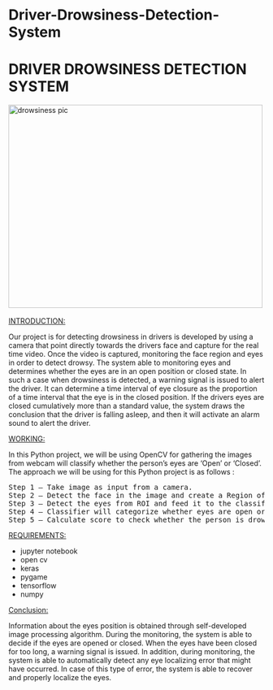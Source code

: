 # Driver-Drowsiness-Detection-System
<h1>DRIVER DROWSINESS DETECTION SYSTEM</h1>
<img src="https://www.ijraset.com/images/text_version_uploads/imag%201_10489.png" alt="drowsiness pic" width=500 height= 400><br><br>
<U>INTRODUCTION:</U>
<p>Our project is  for detecting drowsiness in drivers is developed by using a camera that point directly towards the drivers face and capture for the real time video. Once the video is captured, monitoring the face region and eyes in order to detect drowsy. The system able to monitoring eyes and determines whether the eyes are in an open position or closed state. In such a case when drowsiness is detected, a warning signal is issued to alert the driver. It can determine a time interval of eye closure as the proportion of a time interval that the eye is in the closed position. If the drivers eyes are closed cumulatively more than a standard value, the system draws the conclusion that the driver is falling asleep, and then it will activate an alarm sound to alert the driver.</P>
<u>WORKING:</u><br>
<P>In this Python project, we will be using OpenCV for gathering the images from webcam will classify whether the person’s eyes are ‘Open’ or ‘Closed’. The approach we will be using for this Python project is as follows :
<pre>
Step 1 – Take image as input from a camera.
Step 2 – Detect the face in the image and create a Region of Interest (ROI).
Step 3 – Detect the eyes from ROI and feed it to the classifier.
Step 4 – Classifier will categorize whether eyes are open or closed.
Step 5 – Calculate score to check whether the person is drowsy.</pre></P>
<u>REQUIREMENTS:</U><br>
<ul>
<li>jupyter notebook</li>
<li>open cv</li>
<li> keras</li>
<li> pygame</li>
<li> tensorflow</li>
<li>numpy</li></ul>

<u>Conclusion:</u><br>
              <P>  Information about the eyes position is obtained through self-developed image processing algorithm. During the monitoring, the system is able to decide if the eyes are opened or closed. When the eyes have been closed for too long, a warning signal is issued. In addition, during monitoring, the system is able to automatically detect any eye localizing error that might have occurred. In case of this type of error, the system is able to recover and properly localize the eyes.</p>

